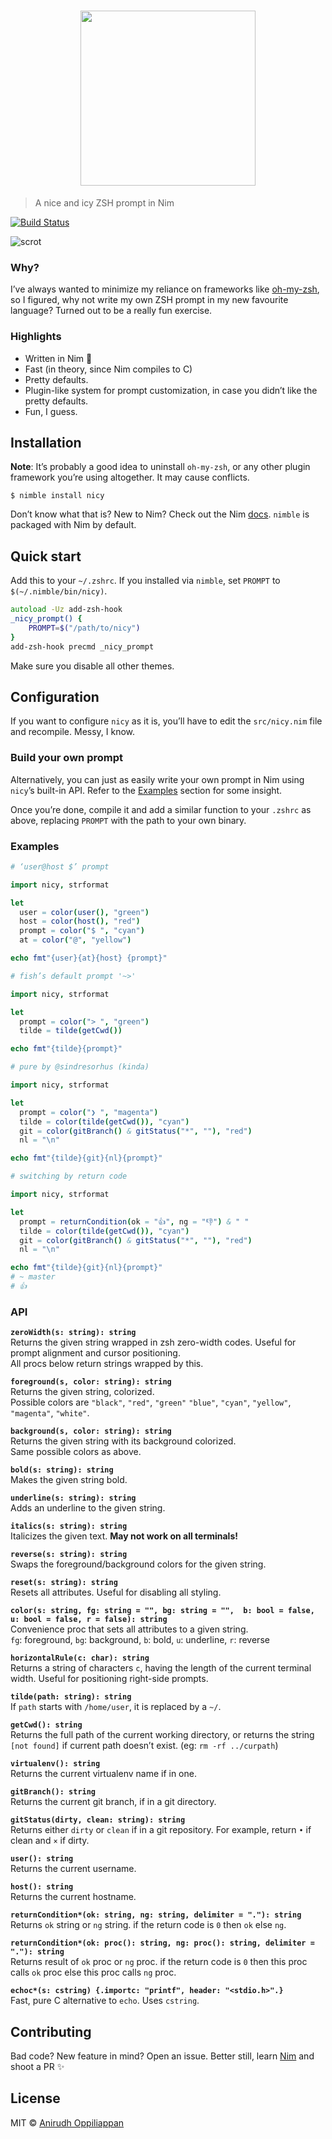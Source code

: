 <h1 align="center">                                                              
    <img src="https://x.icyphox.sh/5DyAD.png" width="280">                            
</h1>

> A nice and icy ZSH prompt in Nim

[![Build Status](https://travis-ci.org/icyphox/nicy.svg?branch=master)](https://travis-ci.org/icyphox/nicy)

![scrot](https://x.icyphox.sh/SltdI.png)

### Why?
I’ve always wanted to minimize my reliance on frameworks like [oh-my-zsh](https://github.com/robbyrussell/oh-my-zsh), so I figured, why not write my own ZSH prompt in my new favourite language? Turned out to be a really fun exercise.

### Highlights
- Written in Nim 👑
- Fast (in theory, since Nim compiles to C)
- Pretty defaults.
- Plugin-like system for prompt customization, in case you didn’t like the pretty defaults.
- Fun, I guess.

## Installation
**Note**: It’s probably a good idea to uninstall `oh-my-zsh`, or any other plugin framework you’re using
altogether. It may cause conflicts.

```console
$ nimble install nicy
```

Don’t know what that is? New to Nim? Check out the Nim [docs](https://nim-lang.org/documentation.html). `nimble` is packaged with Nim by default.  

## Quick start
Add this to your `~/.zshrc`. If you installed via `nimble`, set `PROMPT` to `$(~/.nimble/bin/nicy)`.

```zsh
autoload -Uz add-zsh-hook
_nicy_prompt() {
	PROMPT=$("/path/to/nicy")
}
add-zsh-hook precmd _nicy_prompt
```
Make sure you disable all other themes.

## Configuration
If you want to configure `nicy` as it is, you’ll have to edit the `src/nicy.nim` file and recompile. Messy, I know.

### Build your own prompt
Alternatively, you can just as easily write your own prompt in Nim using `nicy`’s built-in API. Refer to the [Examples](#Examples) section for some insight.

Once you’re done, compile it and add a similar function to your `.zshrc` as above, replacing `PROMPT` with the path to your own binary.

### Examples

```nim
# ‘user@host $’ prompt

import nicy, strformat

let
  user = color(user(), "green")
  host = color(host(), "red")
  prompt = color("$ ", "cyan")
  at = color("@", "yellow")

echo fmt"{user}{at}{host} {prompt}"
```

```nim
# fish’s default prompt '~>'

import nicy, strformat

let
  prompt = color("> ", "green")
  tilde = tilde(getCwd())

echo fmt"{tilde}{prompt}"
```

```nim
# pure by @sindresorhus (kinda)

import nicy, strformat

let
  prompt = color("❯ ", "magenta")
  tilde = color(tilde(getCwd()), "cyan")
  git = color(gitBranch() & gitStatus("*", ""), "red")
  nl = "\n"

echo fmt"{tilde}{git}{nl}{prompt}"
```

```nim
# switching by return code

import nicy, strformat

let
  prompt = returnCondition(ok = "👍", ng = "👎") & " "
  tilde = color(tilde(getCwd()), "cyan")
  git = color(gitBranch() & gitStatus("*", ""), "red")
  nl = "\n"

echo fmt"{tilde}{git}{nl}{prompt}"
# ~ master
# 👍 
```

### API

**`zeroWidth(s: string): string`**  
Returns the given string wrapped in zsh zero-width codes. Useful for prompt alignment and cursor positioning.  
All procs below return strings wrapped by this.

**`foreground(s, color: string): string`**  
Returns the given string, colorized.  
Possible colors are `"black"`, `"red"`, `"green"` `"blue"`, `"cyan"`, `"yellow"`, `"magenta"`, `"white"`.

**`background(s, color: string): string`**  
Returns the given string with its background colorized.  
Same possible colors as above.

**`bold(s: string): string`**  
Makes the given string bold.

**`underline(s: string): string`**  
Adds an underline to the given string.

**`italics(s: string): string`**  
Italicizes the given text. **May not work on all terminals!**

**`reverse(s: string): string`**  
Swaps the foreground/background colors for the given string.

**`reset(s: string): string`**  
Resets all attributes. Useful for disabling all styling.

**`color(s: string, fg: string = "", bg: string = "",  b: bool = false, u: bool = false, r = false): string`**  
Convenience proc that sets all attributes to a given string.  
`fg`: foreground, `bg`: background, `b`: bold, `u`: underline, `r`: reverse

**`horizontalRule(c: char): string`**  
Returns a string of characters `c`, having the length of the current terminal width. Useful for positioning right-side prompts.

**`tilde(path: string): string`**  
If `path` starts with `/home/user`, it is replaced by a `~/`.

**`getCwd(): string`**  
Returns the full path of the current working directory, or returns the string `[not found]` if current path doesn’t exist. (eg: `rm -rf ../curpath`)

**`virtualenv(): string`**  
Returns the current virtualenv name if in one.

**`gitBranch(): string`**  
Returns the current git branch, if in a git directory.

**`gitStatus(dirty, clean: string): string`**  
Returns either `dirty` or `clean` if in a git repository. For example, return `•` if clean and `×` if dirty.

**`user(): string`**  
Returns the current username.

**`host(): string`**  
Returns the current hostname.

**`returnCondition*(ok: string, ng: string, delimiter = "."): string`**  
Returns `ok` string or `ng` string.
if the return code is `0` then `ok` else `ng`.

**`returnCondition*(ok: proc(): string, ng: proc(): string, delimiter = "."): string`**  
Returns result of `ok` proc or `ng` proc.
if the return code is `0` then this proc calls `ok` proc else this proc calls `ng` proc.

**`echoc*(s: cstring) {.importc: "printf", header: "<stdio.h>".}`**  
Fast, pure C alternative to `echo`. Uses `cstring`.

## Contributing
Bad code? New feature in mind? Open an issue. Better still, learn [Nim](https://nim-lang.org/documentation.html) and shoot a PR :sparkles:

## License
MIT © [Anirudh Oppiliappan](https://icyphox.sh)

